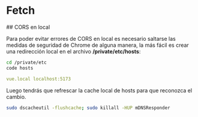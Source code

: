 # Fetch

## CORS en local

Para poder evitar errores de CORS en local es necesario saltarse las medidas de seguridad de Chrome de alguna manera, la más fácil es crear una redirección local en el archivo **/private/etc/hosts**:

```bash
cd /private/etc
code hosts
````

```yaml
vue.local localhost:5173
```

Luego tendrás que refrescar la cache local de hosts para que reconozca el cambio.

```bash
sudo dscacheutil -flushcache; sudo killall -HUP mDNSResponder
```
